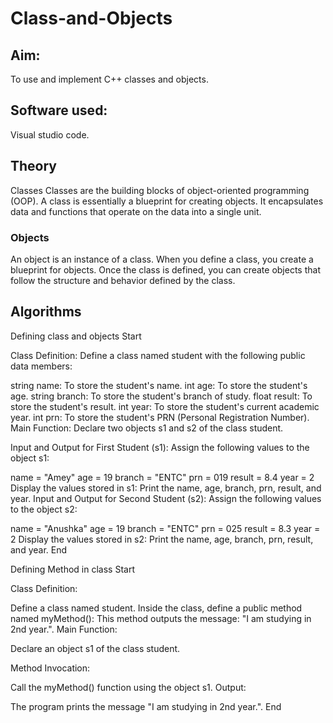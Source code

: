 # Class-and-Objects
## Aim:
To use and implement C++ classes and objects.

## Software used:
Visual studio code.

## Theory
Classes
Classes are the building blocks of object-oriented programming (OOP). A class is essentially a blueprint for creating objects. It encapsulates data and functions that operate on the data into a single unit.
### Objects
An object is an instance of a class. When you define a class, you create a blueprint for objects. Once the class is defined, you can create objects that follow the structure and behavior defined by the class.
## Algorithms
Defining class and objects
Start

Class Definition:
Define a class named student with the following public data members:

string name: To store the student's name.
int age: To store the student's age.
string branch: To store the student's branch of study.
float result: To store the student's result.
int year: To store the student's current academic year.
int prn: To store the student's PRN (Personal Registration Number).
Main Function:
Declare two objects s1 and s2 of the class student.

Input and Output for First Student (s1):
Assign the following values to the object s1:

name = "Amey"
age = 19
branch = "ENTC"
prn = 019
result = 8.4
year = 2
Display the values stored in s1:
Print the name, age, branch, prn, result, and year.
Input and Output for Second Student (s2):
Assign the following values to the object s2:

name = "Anushka"
age = 19
branch = "ENTC"
prn = 025
result = 8.3
year = 2
Display the values stored in s2:
Print the name, age, branch, prn, result, and year.
End

Defining Method in class
Start

Class Definition:

Define a class named student.
Inside the class, define a public method named myMethod():
This method outputs the message: "I am studying in 2nd year.".
Main Function:

Declare an object s1 of the class student.

Method Invocation:

Call the myMethod() function using the object s1.
Output:

The program prints the message "I am studying in 2nd year.".
End
